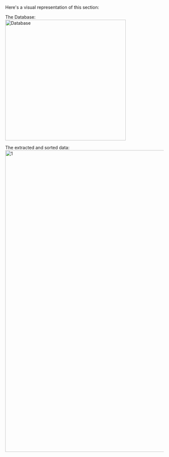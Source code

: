 Here's a visual representation of this section:


The Database:                                                                                                                              
<img width="383" alt="Database" src="https://github.com/Perash14/Data-Analyst-Portfolio/assets/62203954/2252dcd0-90f3-483e-b8be-a051b6ca0cf3">


The extracted and sorted data:                                                                                                          
<img width="957" alt="1" src="https://github.com/Perash14/Data-Analyst-Portfolio/assets/62203954/3100a9ff-1e42-411c-a097-f683d824949c">


